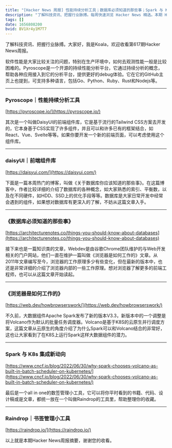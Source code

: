 ```yaml
---
title: "[Hacker News 周报] 性能持续分析工具；数据库必须知道的那些事；Spark 与 K8s 集成新动向"
description: "了解科技资讯、把握行业脉搏。每周快速浏览 Hacker News 精选。本期 Hacker Newsletter 地址：https://mailchi.mp/hackernewsletter/610"
tags: []
date: 1656808200
bvid: BV1Xr4y1M7T7
---
```

了解科技资讯、把握行业脉搏。大家好，我是Koala，欢迎收看第617期Hacker News周报。

软件性能是大家比较关注的问题，特别在生产环境中，如何去观测性能一般是比较困难的。Pyroscope是一个开源的持续性能分析平台，它通过持续分析的概念，帮助各种应用接入到它的分析平台，提供更好的debug体验。它在它的GitHub主页上也提到，可支持多种语言，包括Go、Python、Ruby、Rust和Nodejs等。

---
### Pyroscope｜性能持续分析工具
[https://pyroscope.io/](https://pyroscope.io/)

其次是一个叫做DaisyUI的前端组件库，它是基于流行的Tailwind CSS方案去开发的，它本身基于CSS实现了许多组件，并且可以和许多已有的框架结合，如React、Vue、Svelte等等。如果你要开发一个新的前端页面，可以考虑使用这个组件库。

---
### daisyUI｜前端组件库
[https://daisyui.com/](https://daisyui.com/)

下面是一篇本周热门的博客，叫做《关于数据库你应该知道的那些事》。在这篇博客中，作者比较详细的介绍了数据库的各种概念，如大家熟悉的索引、平衡数，以及在不同硬件，如HDD、SSD上的优化手段等等。数据库是大家日常开发中经常会遇到的组件，如果想对数据库有更深入的了解，不妨从这篇文章入手。

---
### 《数据库必须知道的那些事》
[https://architecturenotes.co/things-you-should-know-about-databases](https://architecturenotes.co/things-you-should-know-about-databases)

接下来也是一篇知识类的文章，Webdev是由谷歌Chrome团队维护的与Web开发相关的门户网站，他们一直在维护一篇叫做《浏览器是如何工作的》文章。从2011年文章编写至今，浏览器的工作原理多少有些变化，但在最新的版本中，也还是非常详细的介绍了浏览器内部的一些工作原理。想对浏览器了解更多的前端工程师，也可以从这篇文章开始读起。

---
### 《浏览器是如何工作的》
[https://web.dev/howbrowserswork/](https://web.dev/howbrowserswork/)

不久前，大数据组件Apache Spark发布了新的版本V3.3，新版本中的一个调整是将Volcano作为默认的批量任务调度器。Volcano是基于K8S的云原生并行调度方案，这篇文章从云原生的角度介绍了为什么Spark可以和Volcano结合的非常好，这也让大家看到了在K8S上运行Spark这样大数据组件的潜力。

---
### Spark 与 K8s 集成新动向
[https://www.cncf.io/blog/2022/06/30/why-spark-chooses-volcano-as-built-in-batch-scheduler-on-kubernetes/](https://www.cncf.io/blog/2022/06/30/why-spark-chooses-volcano-as-built-in-batch-scheduler-on-kubernetes/)

最后是一个all in one的数签管理小工具，它可以将你平时看到的书籍、代码、设计稿或是文章，都统一放在一个叫做Raindrop的工具里，帮助整理你的收藏。

---
### Raindrop｜书签管理小工具
[https://raindrop.io/](https://raindrop.io/)

以上就是本期Hacker News周报摘要，谢谢您的收看。


